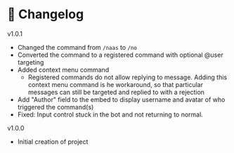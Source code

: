 # 📝 Changelog

v1.0.1
- Changed the command from `/naas` to `/no`
- Converted the command to a registered command with optional @user targeting
- Added context menu command
  - Registered commands do not allow replying to message. Adding this context menu command is he workaround, so that particular messages can still be targeted and replied to with a rejection
- Add "Author" field to the embed to display username and avatar of who triggered the command(s)
- Fixed: Input control stuck in the bot and not returning to normal.

v1.0.0
- Initial creation of project
